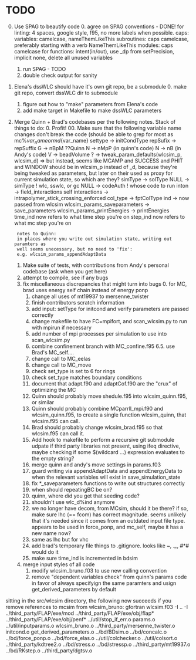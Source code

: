 # TODO

0. Use SPAG to beautify code
    0. agree on SPAG conventions - DONE!
        for linting:
        4 spaces, google style, f95, no more labels when possible.
        caps:
        variables: camelcase, nameThemLikeThis
        subroutines: caps camelcase, preferably starting with a verb NameThemLikeThis
        modules: caps camelcase
        for functions:
        intent(in/out), use _dp from setPrecision, implicit none,
        delete all unused variables
    1. run SPAG - TODO
    2. double check output for sanity
1. Elena's dssWLC should have it's own git repo, be a submodule
    0. make git repo, convert dssWLC dir to submodule
    1. figure out how to "make" parameters from Elena's code
    2. add make target in Makefile to make dssWLC parameters
2. Merge Quinn + Brad's codebases per the following notes.
Stack of things to do:
    0. Profit!
    00. Make sure that the following variable name changes don't break the code
        (should be able to grep for most as mc%${var_name} or md%${var_name}
        settype -> initCondType
        repSufix -> repSuffix
        G -> nBpM ??Quinn
        N -> nMpP (in quinn's code)
        N -> nB (in Andy's code)
        V -> beadVolume
        ? -> tweak_param_defaults(wlcsim_p, wlcsim_d)
            => but instead, seems like MCAMP and SUCCESS and PHIT and WINDOW should
            be in wlcsim_p instead of _d, because they're being tweaked as parameters,
            but later on their used as proxy for current simulation state, so which
            are they?
        simType -> solType
        NULL -> simType ! wlc, sswlc, or gc
        NULL -> codeAuth ! whose code to run
        inton -> field_interactions
        self interactions -> intrapolymer_stick_crossing_enforced
        col_type -> fptColType
        ind -> now passed from wlcsim
        wlcsim_params_saveparameters -> save_parameters
        wlcsim_params_printEnergies -> printEnergies
        time_ind now refers to what time step you're on
        step_ind now refers to what mc step you're on


        notes to Quinn:
        in places where you write out simulation state, writing out paramters as
        well seems unecessary, but no need to 'fix':
        e.g. wlcsim_params_appendAdaptData
    1. Make suite of tests, with contributions from Andy's personal
       codebase (ask when you get here)
    2. attempt to compile, see if any bugs
    3. fix miscellaneous discrepancies that might turn into bugs
        0. for MC, brad uses energy self chain instead of energy ponp
        1. change all uses of mt19937 to mersenne_twister
        2. finish contributors scratch information
        3. add input: setType for initcond and verify parameters are passed correctly
        4. change makefile to have FC=mpifort, and scan_wlcsim.py to run with mpirun if
        necessary
        5. add number of mpi processes per simulation to use into scan_wlcsim.py
        6. combine confinement branch with MC_confine.f95
        6.5. use Brad's MC_self....
        7. change call to MC_eelas
        8. change call to MC_move
        9. check set_type is set to 6 for rings
        10. check set_type matches boundary conditions
        13. document that adapt.f90 and adaptCof.f90 are the "crux" of optimizing the MC
        15. Quinn should probably move shedule.f95 into wlcsim_quinn.f95, or similar
        16. Quinn should probably combine MCparrll_mpi.f90 and wlcsim_quinn.f95, to
            create a single function wlcsim_quinn, that wlcsim.f95 can call.
        17. Brad should probably change wlcsim_brad.f95 so that wlcsim.f95 can call it.
        18. Add hook to makefile to perform a recursive git submodule udpate if third
            party libraries not present, using ifeq directive, maybe checking
            if some $(wildcard ...) expression evaluates to the empty string?
        19. merge quinn and andy's move settings in params.f03
        20. guard writing via appendAdaptData and appendEnergyData to
            when the relevant variables will exist in
            save_simulation_state
        21. fix *_saveparameters functions to write out structures
            correctly
        22. when should repeatingBC be on?
        23. quinn, where did you get that seeding code?
        24. shouldn't use wlc_d%ind anymore
        25. we no longer have decom, from MCsim, should it be there? if so,
            make sure lhc (== fcom) has correct magnitude. seems unlikely that
            it's needed since it comes from an outdated input file type.
            appears to be used in force_ponp, and mc_self, maybe it has a new
            name now?
        26. same as lhc but for vhc
        27. add brad's temporary file things to .gitignore. looks like *~, ._*,
            #*# would do it
        28. make sure time_ind is incremented in bdsim
    4. merge input styles of all code
        1. modify wlcsim_bruno.f03 to use new calling convention
        2. remove "dependent variables check" from quinn's params code in
           favor of always specifyign the same paramters and usign
           get_derived_parameters by default

sitting in the src/wlcsim directory, the following now succeeds if you remove
references to mcsim from wlcsim_bruno:
gfortran wlcsim.f03 -I .. -I ../third_party/FLAP/exe/mod
../third_party/FLAP/exe/obj/flap* ../third_party/FLAP/exe/obj/penf*
../util/stop_if_err.o params.o ../util/inputparams.o wlcsim_bruno.o
../third_party/mersenne_twister.o initcond.o get_derived_parameters.o
../bd/BDsim.o ../bd/concalc.o ../bd/force_ponp.o ../bd/force_elas.o
../util/colchecker.o ../util/colsort.o ../third_party/kdtree2.o ../bd/stress.o
../bd/stressp.o ../third_party/mt19937.o ../bd/RKstep.o ../third_party/dgtsv.o


